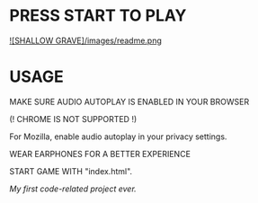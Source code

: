 # PRESS START TO PLAY

[![SHALLOW GRAVE]/images/readme.png](https://dieau.github.io/ShallowGrave/)

# USAGE

MAKE SURE AUDIO AUTOPLAY IS ENABLED IN YOUR BROWSER

(! CHROME IS NOT SUPPORTED !)

For Mozilla, enable audio autoplay in your privacy settings.

WEAR EARPHONES FOR A BETTER EXPERIENCE

START GAME WITH "index.html".

*My first code-related project ever.*
